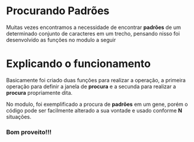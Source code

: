 # Procurando Padrões

Muitas vezes encontramos a necessidade de encontrar **padrões** de um determinado conjunto de caracteres em um trecho, pensando nisso foi desenvolvido as funções no modulo a seguir


# Explicando o funcionamento

Basicamente foi criado duas funções para realizar a operação, a primeira operação para definir a janela de **procura** e a secunda para realizar a **procura** propriamente dita.

No modulo, foi exemplificado a procura de **padrões** em um gene, porém o código pode ser facilmente alterado a sua vontade e usado conforme **N** situações.


### **Bom  proveito!!!**
